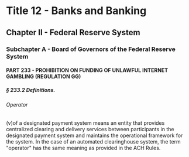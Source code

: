 
# Title 12 - Banks and Banking
## Chapter II - Federal Reserve System
### Subchapter A - Board of Governors of the Federal Reserve System
#### PART 233 - PROHIBITION ON FUNDING OF UNLAWFUL INTERNET GAMBLING (REGULATION GG)
##### § 233.2 Definitions.
###### Operator

(v)of a designated payment system means an entity that provides centralized clearing and delivery services between participants in the designated payment system and maintains the operational framework for the system. In the case of an automated clearinghouse system, the term "operator" has the same meaning as provided in the ACH Rules.
